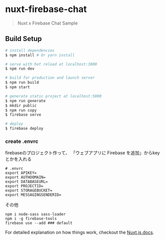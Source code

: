 # nuxt-firebase-chat

> Nuxt x Firebase Chat Sample

## Build Setup

``` bash
# install dependencies
$ npm install # Or yarn install

# serve with hot reload at localhost:3000
$ npm run dev

# build for production and launch server
$ npm run build
$ npm start

# generate static project at localhost:5000
$ npm run generate
$ mkdir public
$ npm run copy
$ firebase serve

# deploy
$ firebase deploy
```

### create .envrc
firebaseのプロジェクト作って、
「ウェブアプリに Firebase を追加」からkeyとかを入れる
```
# .envrc
export APIKEY=
export AUTHDOMAIN=
export DATABASEURL=
export PROJECTID=
export STORAGEBUCKET=
export MESSAGINGSENDERID=
```

その他
```
npm i node-sass sass-loader
npm i -g firebase-tools
firebase use --add ### default
```

For detailed explanation on how things work, checkout the [Nuxt.js docs](https://github.com/nuxt/nuxt.js).
